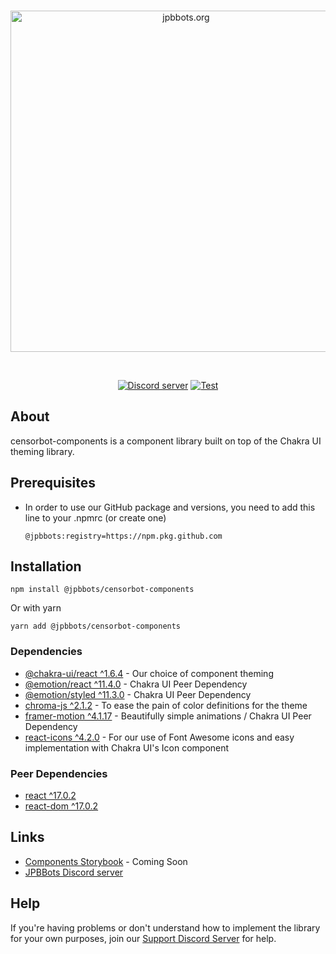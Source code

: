 <div align="center">
  <br />
  <p>
    <a href="https://jpbbots.org/"><img src="https://i.imgur.com/1vFSlx2.png" width="546" alt="jpbbots.org" /></a>
  </p>
  <br />
  <p>
    <a href="https://jpbbots.org/support"><img src="https://img.shields.io/discord/399688888739692552?color=f44847&logo=discord&logoColor=white" alt="Discord server" /></a>
    <a href="https://github.com/JPBBots/censorbot-components/actions"><img src="https://github.com/JPBBots/censorbot-components/actions/workflows/test.action.yml/badge.svg" alt="Test" /></a>
  </p>
</div>

## About

censorbot-components is a component library built on top of the Chakra UI theming library.

## Prerequisites

- In order to use our GitHub package and versions, you need to add this line to your .npmrc (or create one)
    ```
    @jpbbots:registry=https://npm.pkg.github.com
    ```

## Installation

```sh-session
npm install @jpbbots/censorbot-components
```
Or with yarn
```sh-session
yarn add @jpbbots/censorbot-components
```

### Dependencies

- [@chakra-ui/react ^1.6.4]() - Our choice of component theming
- [@emotion/react ^11.4.0]() - Chakra UI Peer Dependency
- [@emotion/styled ^11.3.0]() - Chakra UI Peer Dependency
- [chroma-js ^2.1.2]() - To ease the pain of color definitions for the theme
- [framer-motion ^4.1.17]() - Beautifully simple animations / Chakra UI Peer Dependency
- [react-icons ^4.2.0]() - For our use of Font Awesome icons and easy implementation with Chakra UI's Icon component

### Peer Dependencies

- [react ^17.0.2]()
- [react-dom ^17.0.2]()

## Links
- [Components Storybook](#Links) - Coming Soon
- [JPBBots Discord server](https://jpbbots.org/support)

## Help
If you're having problems or don't understand how to implement the library for your own purposes, join our [Support Discord Server](https://jpbbots.org/support) for help.
